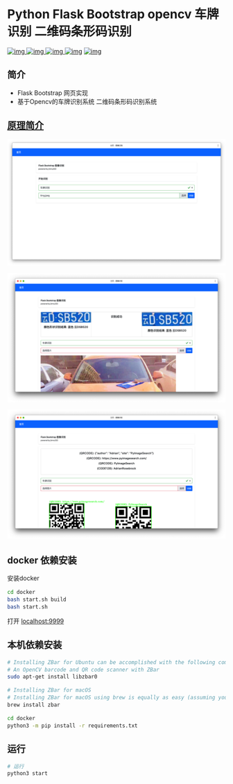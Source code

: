 # Python Flask Bootstrap opencv 车牌识别 二维码条形码识别

[![img](https://img.shields.io/github/stars/jinmu333/python_PlateRecogntion.svg?logoColor=blue&style=for-the-badge) ![img](https://img.shields.io/github/forks/jinmu333/python_PlateRecogntion.svg?logoColor=blue&style=for-the-badge) ![img](https://img.shields.io/github/last-commit/jinmu333/python_PlateRecogntion.svg?color=blue&style=for-the-badge) ![img](https://img.shields.io/badge/python-3-blue.svg?style=for-the-badge)](https://github.com/jinmu333/python_PlateRecogntion)
[![img](https://img.shields.io/badge/link-996.icu-red.svg?style=for-the-badge)](https://github.com/996icu/996.ICU)

## 简介

* Flask Bootstrap 网页实现
* 基于Opencv的车牌识别系统 二维码条形码识别系统

## [原理简介](doc/doc.md)

![demo](README/demo.png)

![demo2](README/demo2.png)

![demo3](README/demo3.png)

## docker 依赖安装

安装docker

```bash
cd docker
bash start.sh build
bash start.sh
```

打开 [localhost:9999](http://localhost:9999)

## 本机依赖安装

```bash
# Installing ZBar for Ubuntu can be accomplished with the following command:
# An OpenCV barcode and QR code scanner with ZBar
sudo apt-get install libzbar0
```

```bash
# Installing ZBar for macOS
# Installing ZBar for macOS using brew is equally as easy (assuming you have Homebrew installed):
brew install zbar
```

```bash
cd docker
python3 -m pip install -r requirements.txt
```

## 运行

```bash
# 运行
python3 start
```
